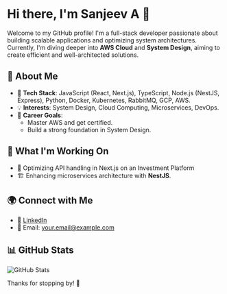 # Hi there, I'm Sanjeev A 👋

Welcome to my GitHub profile! I'm a full-stack developer passionate about building scalable applications and optimizing system architectures. Currently, I'm diving deeper into **AWS Cloud** and **System Design**, aiming to create efficient and well-architected solutions.

## 🚀 About Me
- 🔧 **Tech Stack**: JavaScript (React, Next.js), TypeScript, Node.js (NestJS, Express), Python, Docker, Kubernetes, RabbitMQ, GCP, AWS.
- 💡 **Interests**: System Design, Cloud Computing, Microservices, DevOps.
- 🎯 **Career Goals**:
  - Master AWS and get certified.
  - Build a strong foundation in System Design.

## 📌 What I'm Working On
- 🚀 Optimizing API handling in Next.js on an Investment Platform
- 🏗️ Enhancing microservices architecture with **NestJS**.

## 🌍 Connect with Me
- 💼 [LinkedIn](https://www.linkedin.com/in/sanjeev2525/)  
- 📧 Email: [your.email@example.com](mailto:sanjeevganesh25@gmail.com)

## 📊 GitHub Stats
![GitHub Stats](https://github-readme-stats.vercel.app/api?username=Sanjeev2525&show_icons=true&theme=radical)

Thanks for stopping by! 🚀

